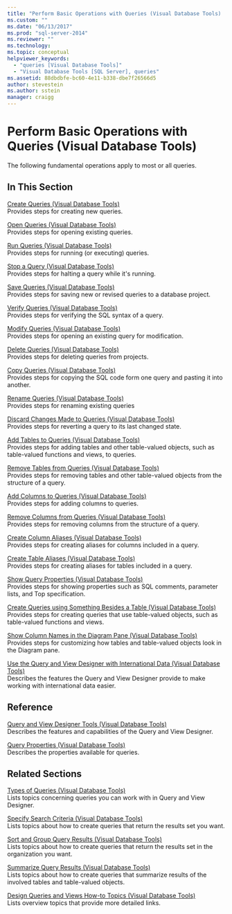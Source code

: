 ```yaml
---
title: "Perform Basic Operations with Queries (Visual Database Tools) | Microsoft Docs"
ms.custom: ""
ms.date: "06/13/2017"
ms.prod: "sql-server-2014"
ms.reviewer: ""
ms.technology:
ms.topic: conceptual
helpviewer_keywords: 
  - "queries [Visual Database Tools]"
  - "Visual Database Tools [SQL Server], queries"
ms.assetid: 88dbdbfe-bc60-4e11-b338-dbe7f26566d5
author: stevestein
ms.author: sstein
manager: craigg
---
```

# Perform Basic Operations with Queries (Visual Database Tools)
  The following fundamental operations apply to most or all queries.  
  
## In This Section  
 [Create Queries &#40;Visual Database Tools&#41;](visual-database-tools.md)  
 Provides steps for creating new queries.  
  
 [Open Queries &#40;Visual Database Tools&#41;](open-queries-visual-database-tools.md)  
 Provides steps for opening existing queries.  
  
 [Run Queries &#40;Visual Database Tools&#41;](run-queries-visual-database-tools.md)  
 Provides steps for running (or executing) queries.  
  
 [Stop a Query &#40;Visual Database Tools&#41;](stop-a-query-visual-database-tools.md)  
 Provides steps for halting a query while it's running.  
  
 [Save Queries &#40;Visual Database Tools&#41;](save-queries-visual-database-tools.md)  
 Provides steps for saving new or revised queries to a database project.  
  
 [Verify Queries &#40;Visual Database Tools&#41;](verify-queries-visual-database-tools.md)  
 Provides steps for verifying the SQL syntax of a query.  
  
 [Modify Queries &#40;Visual Database Tools&#41;](modify-queries-visual-database-tools.md)  
 Provides steps for opening an existing query for modification.  
  
 [Delete Queries &#40;Visual Database Tools&#41;](delete-queries-visual-database-tools.md)  
 Provides steps for deleting queries from projects.  
  
 [Copy Queries &#40;Visual Database Tools&#41;](copy-queries-visual-database-tools.md)  
 Provides steps for copying the SQL code form one query and pasting it into another.  
  
 [Rename Queries &#40;Visual Database Tools&#41;](rename-queries-visual-database-tools.md)  
 Provides steps for renaming existing queries  
  
 [Discard Changes Made to Queries &#40;Visual Database Tools&#41;](discard-changes-made-to-queries-visual-database-tools.md)  
 Provides steps for reverting a query to its last changed state.  
  
 [Add Tables to Queries &#40;Visual Database Tools&#41;](add-tables-to-queries-visual-database-tools.md)  
 Provides steps for adding tables and other table-valued objects, such as table-valued functions and views, to queries.  
  
 [Remove Tables from Queries &#40;Visual Database Tools&#41;](remove-tables-from-queries-visual-database-tools.md)  
 Provides steps for removing tables and other table-valued objects from the structure of a query.  
  
 [Add Columns to Queries &#40;Visual Database Tools&#41;](add-columns-to-queries-visual-database-tools.md)  
 Provides steps for adding columns to queries.  
  
 [Remove Columns from Queries &#40;Visual Database Tools&#41;](remove-columns-from-queries-visual-database-tools.md)  
 Provides steps for removing columns from the structure of a query.  
  
 [Create Column Aliases &#40;Visual Database Tools&#41;](create-column-aliases-visual-database-tools.md)  
 Provides steps for creating aliases for columns included in a query.  
  
 [Create Table Aliases &#40;Visual Database Tools&#41;](create-table-aliases-visual-database-tools.md)  
 Provides steps for creating aliases for tables included in a query.  
  
 [Show Query Properties &#40;Visual Database Tools&#41;](query-properties-visual-database-tools.md)  
 Provides steps for showing properties such as SQL comments, parameter lists, and Top specification.  
  
 [Create Queries using Something Besides a Table &#40;Visual Database Tools&#41;](create-queries-using-something-besides-a-table-visual-database-tools.md)  
 Provides steps for creating queries that use table-valued objects, such as table-valued functions and views.  
  
 [Show Column Names in the Diagram Pane &#40;Visual Database Tools&#41;](diagram-pane-visual-database-tools.md)  
 Provides steps for customizing how tables and table-valued objects look in the Diagram pane.  
  
 [Use the Query and View Designer with International Data &#40;Visual Database Tools&#41;](use-the-query-and-view-designer-with-international-data-visual-database-tools.md)  
 Describes the features the Query and View Designer provide to make working with international data easier.  
  
## Reference  
 [Query and View Designer Tools &#40;Visual Database Tools&#41;](query-and-view-designer-tools-visual-database-tools.md)  
 Describes the features and capabilities of the Query and View Designer.  
  
 [Query Properties &#40;Visual Database Tools&#41;](query-properties-visual-database-tools.md)  
 Describes the properties available for queries.  
  
## Related Sections  
 [Types of Queries &#40;Visual Database Tools&#41;](types-of-queries-visual-database-tools.md)  
 Lists topics concerning queries you can work with in Query and View Designer.  
  
 [Specify Search Criteria &#40;Visual Database Tools&#41;](specify-search-criteria-visual-database-tools.md)  
 Lists topics about how to create queries that return the results set you want.  
  
 [Sort and Group Query Results &#40;Visual Database Tools&#41;](sort-and-group-query-results-visual-database-tools.md)  
 Lists topics about how to create queries that return the results set in the organization you want.  
  
 [Summarize Query Results &#40;Visual Database Tools&#41;](summarize-query-results-visual-database-tools.md)  
 Lists topics about how to create queries that summarize results of the involved tables and table-valued objects.  
  
 [Design Queries and Views How-to Topics &#40;Visual Database Tools&#41;](design-queries-and-views-how-to-topics-visual-database-tools.md)  
 Lists overview topics that provide more detailed links.  
  
  
